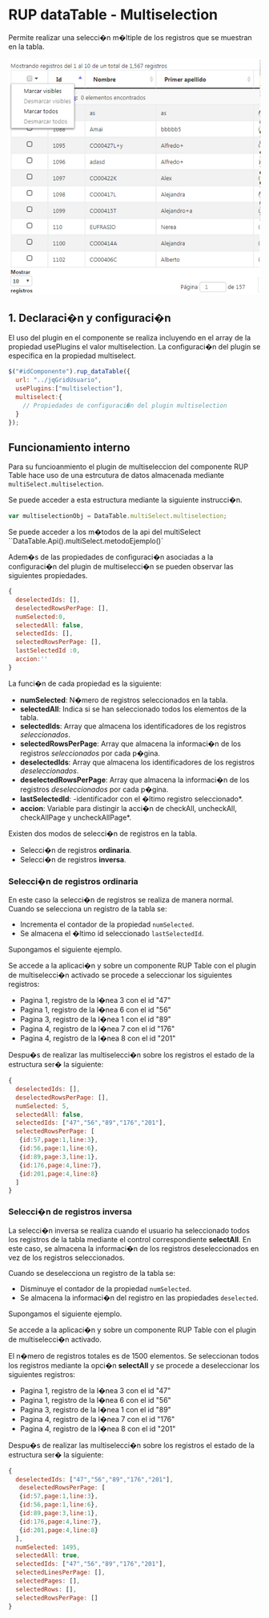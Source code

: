# RUP dataTable - Multiselection

Permite realizar una selecci�n m�ltiple de los registros que se muestran en la tabla.

![Imagen 1](img/rup.datatable.multiselection_1.png)

## 1. Declaraci�n y configuraci�n

El uso del plugin en el componente se realiza incluyendo en el array de la propiedad usePlugins el valor multiselection. La configuraci�n del plugin se especifica en la propiedad multiselect.

```js
$("#idComponente").rup_dataTable({
  url: "../jqGridUsuario",
  usePlugins:["multiselection"],
  multiselect:{
    // Propiedades de configuraci�n del plugin multiselection
  }
});
```

## Funcionamiento interno

Para su funcioanmiento el plugin de multiseleccion del componente RUP Table hace uso de una estrcutura de datos almacenada mediante ```multiSelect.multiselection```.

Se puede acceder a esta estructura mediante la siguiente instrucci�n.

```js
var multiselectionObj = DataTable.multiSelect.multiselection;
```
Se puede acceder a los m�todos de la api del multiSelect
``DataTable.Api().multiSelect.metodoEjemplo()`

Adem�s de las propiedades de configuraci�n asociadas a la configuraci�n del plugin de multiselecci�n se pueden observar las siguientes propiedades.


```js
{
  deselectedIds: [],
  deselectedRowsPerPage: [],
  numSelected:0,
  selectedAll: false,
  selectedIds: [],
  selectedRowsPerPage: [],
  lastSelectedId :0,
  accion:''
}
```

La funci�n de cada propiedad es la siguiente:

* **numSelected**: N�mero de registros seleccionados en la tabla.
* **selectedAll**: Indica si se han seleccionado todos los elementos de la tabla.
* **selectedIds**: Array que almacena los identificadores de los registros *seleccionados*.
* **selectedRowsPerPage**: Array que almacena la informaci�n de los registros *seleccionados* por cada p�gina.
* **deselectedIds**: Array que almacena los identificadores de los registros *deseleccionados*.
* **deselectedRowsPerPage**: Array que almacena la informaci�n de los registros *deseleccionados* por cada p�gina.
* **lastSelectedId**: -identificador con el �ltimo registro seleccionado*.
* **accion**: Variable para distingir la acci�n de checkAll, uncheckAll, checkAllPage y uncheckAllPage*.

Existen dos modos de selecci�n de registros en la tabla.

* Selecci�n de registros **ordinaria**.
* Selecci�n de registros **inversa**.

### Selecci�n de registros ordinaria

En este caso la selecci�n de registros se realiza de manera normal. Cuando se selecciona un registro de la tabla se:

* Incrementa el contador de la propiedad ``numSelected``.
* Se almacena el �ltimo id seleccionado ``lastSelectedId``.

Supongamos el siguiente ejemplo.

Se accede a la aplicaci�n y sobre un componente RUP Table con el plugin de multiselecci�n activado se procede a seleccionar los siguientes registros:

* Pagina 1, registro de la l�nea 3 con el id "47"
* Pagina 1, registro de la l�nea 6 con el id "56"
* Pagina 3, registro de la l�nea 1 con el id "89"
* Pagina 4, registro de la l�nea 7 con el id "176"
* Pagina 4, registro de la l�nea 8 con el id "201"

Despu�s de realizar las multiselecci�n sobre los registros el estado de la estructura ser� la siguiente:

```js
{
  deselectedIds: [],
  deselectedRowsPerPage: [],
  numSelected: 5,
  selectedAll: false,
  selectedIds: ["47","56","89","176","201"],
  selectedRowsPerPage: [
   {id:57,page:1,line:3},
   {id:56,page:1,line:6},
   {id:89,page:3,line:1},
   {id:176,page:4,line:7},
   {id:201,page:4,line:8}
  ]
}
```


### Selecci�n de registros inversa

La selecci�n inversa se realiza cuando el usuario ha seleccionado todos los registros de la tabla mediante el control correspondiente **selectAll**. En este caso, se almacena la informaci�n de los registros deseleccionados en vez de los registros seleccionados.

Cuando se deselecciona un registro de la tabla se:

* Disminuye el contador de la propiedad ``numSelected``.
* Se almacena la informaci�n del registro en las propiedades ``deselected``.

Supongamos el siguiente ejemplo.

Se accede a la aplicaci�n y sobre un componente RUP Table con el plugin de multiselecci�n activado.

El n�mero de registros totales es de 1500 elementos. Se seleccionan todos los registros mediante la opci�n **selectAll** y se procede a deseleccionar los siguientes registros:

* Pagina 1, registro de la l�nea 3 con el id "47"
* Pagina 1, registro de la l�nea 6 con el id "56"
* Pagina 3, registro de la l�nea 1 con el id "89"
* Pagina 4, registro de la l�nea 7 con el id "176"
* Pagina 4, registro de la l�nea 8 con el id "201"

Despu�s de realizar las multiselecci�n sobre los registros el estado de la estructura ser� la siguiente:

```js
{
  deselectedIds: ["47","56","89","176","201"],
   deselectedRowsPerPage: [
   {id:57,page:1,line:3},
   {id:56,page:1,line:6},
   {id:89,page:3,line:1},
   {id:176,page:4,line:7},
   {id:201,page:4,line:8}
  ],
  numSelected: 1495,
  selectedAll: true,
  selectedIds: ["47","56","89","176","201"],
  selectedLinesPerPage: [],
  selectedPages: [],
  selectedRows: [],
  selectedRowsPerPage: []
}
```
